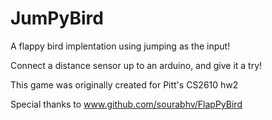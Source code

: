 # JumPyBird

A flappy bird implentation using jumping as the input!

Connect a distance sensor up to an arduino, and give it a try!

This game was originally created for Pitt's CS2610 hw2

Special thanks to 
www.github.com/sourabhv/FlapPyBird
